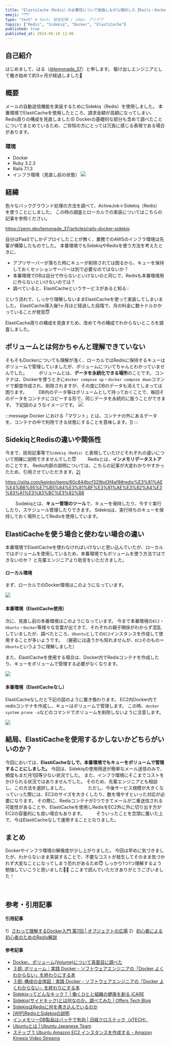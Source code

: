 ```yaml
---
title: "ElastiCache（Redis）の必要性について勉強しながら検討した【Rails・Docker・Sidekiq】"
emoji: "🗂️"
type: "tech" # tech: 技術記事 / idea: アイデア
topics: ["Redis", "Sidekiq", "Docker", "ElastiCache"]
published: true
published_at: 2024-06-10 12:00
---
```

## 自己紹介
はじめまして、はる（[@lemonade_37](https://twitter.com/lemonade_37)）と申します。
駆け出しエンジニアとして働き始めて約3ヶ月が経過しました🐣


## 概要
メールの自動送信機能を実装するためにSidekiq（Redis）を使用しました。
本番環境でElastiCacheを使用したところ、請求金額が高額になってしまい、Redis周りの構成を見直しました😣
Dockerの基礎的な部分も含めて調べたことについてまとめているため、ご存知の方にとっては冗長に感じる表現である場合があります。

### 環境
- Docker
- Ruby 3.2.3
- Rails 7.1.3
- インフラ環境（見直し前の状態）
    ![](/images/elasticache-redis/image01.png)


## 経緯
色々なバックグラウンド処理の方法を調べて、ActiveJob＋Sidekiq（Redis）　を使うことにしました。
この時の調査とローカルでの実装についてはこちらの記事を参照ください。

https://zenn.dev/lemonade_37/articles/rails-docker-sidekiq

自分はPaaSでしかデプロイしたことが無く、業務でのAWSのインフラ環境は先輩が構築したものでした。
本番環境でもSidekiqやRedisを使う方法を考えたときに、
- アプリサーバーが落ちた時にキューが削除されては困るから、キューを保持しておくセッションサーバーは別で必要なのではないか？
- 本番環境でDBは自分で作らないといけないのと同じで、Redisも本番環境用に作らないといけないのでは？
- 調べていると、ElastiCacheというサービスがあると知る💡

という流れで、しっかり理解しないままElastiCacheを使って実装してしまいました。
ElastiCache導入後1ヶ月ほど経過した段階で、月の料金に数十ドルかかっていることが発覚😇

ElastiCache周りの構成を見直すため、改めて今の構成でわからないところを調査しました。

## ボリュームとは何かちゃんと理解できていない
そもそもDockerについても理解が浅く、ローカルではRedisに保持するキューはボリュームで管理していましたが、ボリュームについてちゃんとわかっていませんでした。
　　
ボリュームとは、**データを永続化できる場所**のことです。
コンテナは、Dockerを使うときに`docker compose up`・`docker compose down`コマンドで都度作成され、削除されますが、その度にDBのデータも消えてしまっては困ります。
　　
DB内のデータ等はボリュームとして持っておくことで、毎回そのデータをコンテナにコピーする形で、同じデータを永続的に扱うことができます。
下記図のようなイメージです。
![](/images/elasticache-redis/image02.png)

:::message
Docker における「マウント」とは、コンテナの外にあるデータを、コンテナの中で利用できる状態にすることを意味します。[1)](#引用記事)
:::


## SidekiqとRedisの違いや関係性
今まで、技術記事等で`Sidekiq（Redis）`と表現していたけどそれぞれの違いについて明確に説明できませんでした😇
　　
Redisとは、**インメモリデータストア**のことです。
Redis内部の説明については、こちらの記事が大変わかりやすかったため、引用させていただきます。[2)](#引用記事)

https://qiita.com/keinko/items/60c844bcf329bd3f4af8#redis%E3%81%AE%E4%BB%95%E7%B5%84%E3%81%BF%E3%81%AE%E3%82%A4%E3%83%A1%E3%83%BC%E3%82%B8

　　
Sodekiqとは、**キュー管理のツール**で、キューを保持したり、今すぐ実行したり、スケジュール管理したりできます。
Sidekiqは、実行待ちのキューを保持しておく場所としてRedisを使用しています。

## ElastiCacheを使う場合と使わない場合の違い
本番環境でElastiCacheを使わなければいけないと思い込んでいたが、ローカルではボリュームを使用しているため、本番環境でもボリュームを使う方法ではできないのか？
と先輩エンジニアより助言をいただきました。
　　
#### ローカル環境
まず、ローカルでのDocker環境はこのようになっています。

![](/images/elasticache-redis/image03.png)
　　
#### 本番環境（ElastiCache使用）
次に、見直し前の本番環境はこのようになっています。
今まで本番環境の`EC2`・`Ubuntu`・`Docker`等様々な言葉が出てきて、それぞれの親子関係がわからず混乱していましたが、調べたところ、`Ubuntu`としての`EC2`インスタンスを作成して使用することが多いようです。
（厳密には違うかも知れませんが、`EC2`そのもの＝`Ubuntu`というように理解しました）

また、ElastiCacheを使用する場合は、Docker内でRedisコンテナを作成したり、キューをボリュームで管理する必要がなくなります。

![](/images/elasticache-redis/image04.jpg)
　　
#### 本番環境（ElastiCacheなし）
ElastiCacheなしだと下記の図のように置き換わります。
EC2内Docker内でredisコンテナを作成し、キューはボリュームで管理します。
この時、`docker system prune -a`などのコマンドでボリュームを削除しないように注意します。

![](/images/elasticache-redis/image05.jpg)

## 結局、ElastiCacheを使用するかしないかどちらがいいのか？
今回においては、**ElastiCacheなしで、本番環境でもキューをボリュームで管理することにしました。**
今回は、Sidekiqの使用用途が簡単なメール送信のみで、頻度もまだ月1回等少ない状況でした。
また、インフラ環境にそこまでコストをかけられる状況ではありませんでした。
そのため、先輩エンジニアとも相談し、この方法を選択しました。
　　　　
ただし、今後サービス規模が大きくなっていった際には、EC2のサイズを大きくしたり、数を増やすといった対応が必要になります。
その際に、Redisコンテナが2つできてメールが二重送信される可能性があることや、ElastiCacheを使用しRedisをEC2外に外に切り出す方がEC2の容量的にも良い場合もあります。
　　
そういったことを念頭に置いた上で、今はElastiCacheなしで運用することとなりました。


## まとめ
Dockerやインフラ環境の解像度が少し上がりました。
今回は早めに気づきましたが、わからないまま実装することで、不要なコストが発生してそのまま気づかれず大変なことになってしまう恐れがあるため😇
しっかり1つ1つ理解するよう勉強していこうと思いました🏃‍♀️
ここまで読んでいただきありがとうございました！


　
## 参考・引用記事
#### 引用記事
1）[さわって理解するDocker入門 第7回 | オブジェクトの広場](https://www.ogis-ri.co.jp/otc/hiroba/technical/docker/part7.html#:~:text=Docker%20%E3%81%AB%E3%81%8A%E3%81%91%E3%82%8B%E3%80%8C%E3%83%9E%E3%82%A6%E3%83%B3%E3%83%88%E3%80%8D%E3%81%A8%E3%81%AF%E3%80%81%E3%82%B3%E3%83%B3%E3%83%86%E3%83%8A%E3%81%AE%E5%A4%96%E3%81%AB%E3%81%82%E3%82%8B%E3%83%87%E3%83%BC%E3%82%BF%E3%82%92%E3%80%81%E3%82%B3%E3%83%B3%E3%83%86%E3%83%8A%E3%81%AE%E4%B8%AD%E3%81%A7%E5%88%A9%E7%94%A8%E3%81%A7%E3%81%8D%E3%82%8B%E7%8A%B6%E6%85%8B%E3%81%AB%E3%81%99%E3%82%8B%E3%81%93%E3%81%A8%E3%82%92%E6%84%8F%E5%91%B3%E3%81%97%E3%81%BE%E3%81%99%E3%80%82)
2）[初心者による初心者のためのRedis解説](https://qiita.com/keinko/items/60c844bcf329bd3f4af8#redis%E3%81%AE%E4%BB%95%E7%B5%84%E3%81%BF%E3%81%AE%E3%82%A4%E3%83%A1%E3%83%BC%E3%82%B8)

#### 参考記事
- [Docker、ボリューム(Volume)について真面目に調べた](https://qiita.com/gounx2/items/23b0dc8b8b95cc629f32)
- [３部: ボリューム｜実践 Docker - ソフトウェアエンジニアの「Docker よくわからない」を終わりにする本](https://zenn.dev/suzuki_hoge/books/2022-03-docker-practice-8ae36c33424b59/viewer/3-4-volume)
- [３部: 構成の全体図｜実践 Docker - ソフトウェアエンジニアの「Docker よくわからない」を終わりにする本](https://zenn.dev/suzuki_hoge/books/2022-03-docker-practice-8ae36c33424b59/viewer/3-1-summary)
- [Sidekiqってどんなキック？ | 働くひとと組織の健康を創る iCARE](https://dev.icare.jpn.com/dev_cat/sidekiq/)
- [Sidekiq(サイドキック)とは何なのか、調べてみた | Offers Tech Blog](https://zenn.dev/overflow_offers/articles/20230130-how-to-use-sidekiq)
- [SidekiqはRedisに何を書き込んでいるのか](https://qiita.com/hosopy/items/d2c87b6489991091ddab)
- [[WIP]RedisとSidekiqの説明](https://qiita.com/aaaaanochira/items/1d2df839ed6bc875ef6f)
- [インメモリーDB製品はバッチで有効 | 日経クロステック（xTECH）](https://xtech.nikkei.com/it/article/COLUMN/20051207/225867/)
- [Ubuntuとは | Ubuntu Japanese Team](https://www.ubuntulinux.jp/ubuntu)
- [ステップ 1: Ubuntu Amazon EC2 インスタンスを作成する - Amazon Kinesis Video Streams](https://docs.aws.amazon.com/ja_jp/kinesisvideostreams/latest/dg/gs-ubuntu.html)
